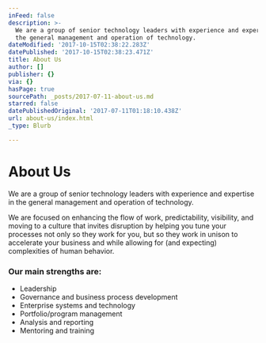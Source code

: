 ```yaml
---
inFeed: false
description: >-
  We are a group of senior technology leaders with experience and expertise in
  the general management and operation of technology.
dateModified: '2017-10-15T02:38:22.283Z'
datePublished: '2017-10-15T02:38:23.471Z'
title: About Us
author: []
publisher: {}
via: {}
hasPage: true
sourcePath: _posts/2017-07-11-about-us.md
starred: false
datePublishedOriginal: '2017-07-11T01:18:10.438Z'
url: about-us/index.html
_type: Blurb

---
```

# About Us

We are a group of senior technology leaders with experience and expertise in the general management and operation of technology.

We are focused on enhancing the flow of work, predictability, visibility, and moving to a culture that invites disruption by helping you tune your processes not only so they work for you, but so they work in unison to accelerate your business and while allowing for (and expecting) complexities of human behavior.

### Our main strengths are:

* Leadership
* Governance and business process development
* Enterprise systems and technology
* Portfolio/program management
* Analysis and reporting
* Mentoring and training